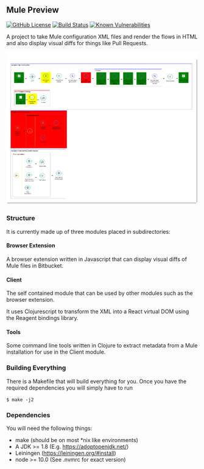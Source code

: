 ## Mule Preview

[![GitHub License](https://img.shields.io/github/license/agiledigital/idm-ts-types.svg)](https://github.com/agiledigital/idm-ts-types/blob/master/LICENSE)
[![Build Status](https://travis-ci.com/agiledigital/mule-preview.svg?branch=master)](https://travis-ci.com/agiledigital/mule-preview)
[![Known Vulnerabilities](https://snyk.io/test/github/agiledigital/mule-preview/badge.svg)](https://snyk.io/test/github/agiledigital/mule-preview)

A project to take Mule configuration XML files and render the flows in HTML
and also display visual diffs for things like Pull Requests.

![Example screenshot showing rendered flows](https://raw.githubusercontent.com/NoxHarmonium/mule-preview/master/doc/example.PNG "Example screenshot showing rendered flows")

### Structure

It is currently made up of three modules placed in subdirectories:

#### Browser Extension

A browser extension written in Javascript that can display visual diffs of Mule files in Bitbucket.

#### Client

The self contained module that can be used by other modules such as the browser extension.

It uses Clojurescript to transform the XML into a React virtual DOM
using the Reagent bindings library.

#### Tools

Some command line tools written in Clojure to extract metadata from a Mule installation
for use in the Client module.

### Building Everything

There is a Makefile that will build everything for you. Once you have the required dependencies you will simply have to run

    $ make -j2
  
### Dependencies

You will need the following things:

- make (should be on most \*nix like environments)
- A JDK >= 1.8 (E.g. https://adoptopenjdk.net/)
- Leiningen (https://leiningen.org/#install)
- node >= 10.0 (See .nvmrc for exact version)
